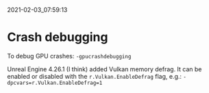 2021-02-03_07:59:13

# Crash debugging

To debug GPU crashes: `-gpucrashdebugging`


Unreal Engine 4.26.1 (I think) added Vulkan memory defrag.
It can be enabled or disabled with the `r.Vulkan.EnableDefrag` flag, e.g.:
`-dpcvars=r.Vulkan.EnableDefrag=1`